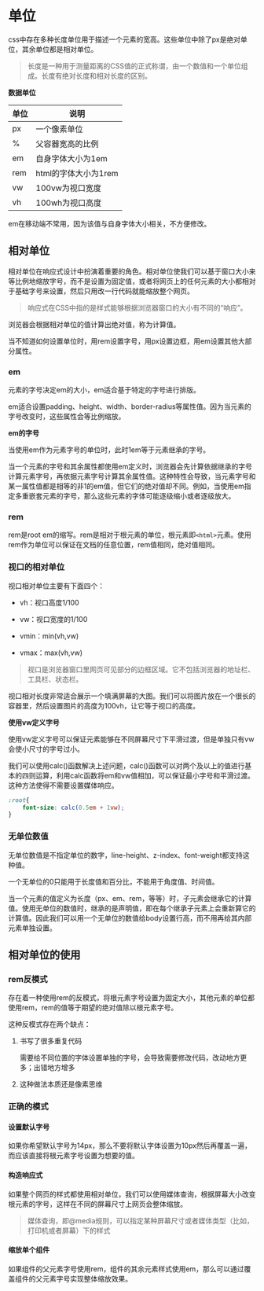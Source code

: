 # 单位

css中存在多种长度单位用于描述一个元素的宽高。这些单位中除了px是绝对单位，其余单位都是相对单位。

> 长度是一种用于测量距离的CSS值的正式称谓，由一个数值和一个单位组成。长度有绝对长度和相对长度的区别。

**数据单位**

| 单位 | 说明                 |
| ---- | -------------------- |
| px   | 一个像素单位         |
| %    | 父容器宽高的比例     |
| em   | 自身字体大小为1em    |
| rem  | html的字体大小为1rem |
| vw   | 100vw为视口宽度      |
| vh   | 100wh为视口高度      |

em在移动端不常用，因为该值与自身字体大小相关，不方便修改。

## 相对单位

相对单位在响应式设计中扮演着重要的角色。相对单位使我们可以基于窗口大小来等比例地缩放字号，而不是设置为固定值，或者将网页上的任何元素的大小都相对于基础字号来设置，然后只用改一行代码就能缩放整个网页。

> 响应式在CSS中指的是样式能够根据浏览器窗口的大小有不同的“响应”。

浏览器会根据相对单位的值计算出绝对值，称为计算值。

当不知道如何设置单位时，用rem设置字号，用px设置边框，用em设置其他大部分属性。

### em

元素的字号决定em的大小，em适合基于特定的字号进行排版。

em适合设置padding、height、width、border-radius等属性值。因为当元素的字号改变时，这些属性会等比例缩放。

**em的字号**

当使用em作为元素字号的单位时，此时1em等于元素继承的字号。

当一个元素的字号和其余属性都使用em定义时，浏览器会先计算依据继承的字号计算元素字号，再依据元素字号计算其余属性值。这种特性会导致，当元素字号和某一属性值都是相等的非1的em值，但它们的绝对值却不同。例如，当使用em指定多重嵌套元素的字号，那么这些元素的字体可能逐级缩小或者逐级放大。

### rem

rem是root em的缩写。rem是相对于根元素的单位，根元素即`<html>`元素。使用rem作为单位可以保证在文档的任意位置，rem值相同，绝对值相同。

### 视口的相对单位

视口相对单位主要有下面四个：

* vh：视口高度1/100

* vw：视口宽度的1/100
* vmin：min(vh,vw)
* vmax：max(vh,vw)

> 视口是浏览器窗口里网页可见部分的边框区域。它不包括浏览器的地址栏、工具栏、状态栏。

视口相对长度非常适合展示一个填满屏幕的大图。我们可以将图片放在一个很长的容器里，然后设置图片的高度为100vh，让它等于视口的高度。

**使用vw定义字号**

使用vw定义字号可以保证元素能够在不同屏幕尺寸下平滑过渡，但是单独只有vw会使小尺寸的字号过小。

我们可以使用calc()函数解决上述问题，calc()函数可以对两个及以上的值进行基本的四则运算，利用calc函数将em和vw值相加，可以保证最小字号和平滑过渡。这种方法使得不需要设置媒体响应。

```css
:root{
    font-size: calc(0.5em + 1vw);
}
```

### 无单位数值

无单位数值是不指定单位的数字，line-height、z-index、font-weight都支持这种值。

一个无单位的0只能用于长度值和百分比，不能用于角度值、时间值。

当一个元素的值定义为长度（px、em、rem，等等）时，子元素会继承它的计算值。使用无单位的数值时，继承的是声明值，即在每个继承子元素上会重新算它的计算值。因此我们可以用一个无单位的数值给body设置行高，而不用再给其内部元素单独设置。

## 相对单位的使用

### rem反模式

存在着一种使用rem的反模式，将根元素字号设置为固定大小，其他元素的单位都使用rem，rem的值等于期望的绝对值除以根元素字号。

这种反模式存在两个缺点：

1. 书写了很多重复代码

   需要给不同位置的字体设置单独的字号，会导致需要修改代码，改动地方更多；出错地方增多

2. 这种做法本质还是像素思维

### 正确的模式

#### 设置默认字号

如果你希望默认字号为14px，那么不要将默认字体设置为10px然后再覆盖一遍，而应该直接将根元素字号设置为想要的值。

#### 构造响应式

如果整个网页的样式都使用相对单位，我们可以使用媒体查询，根据屏幕大小改变根元素的字号，这样在不同的屏幕尺寸上网页会整体缩放。

> 媒体查询，即@media规则，可以指定某种屏幕尺寸或者媒体类型（比如，打印机或者屏幕）下的样式

#### 缩放单个组件

如果组件的父元素字号使用rem，组件的其余元素样式使用em，那么可以通过覆盖组件的父元素字号实现整体缩放效果。